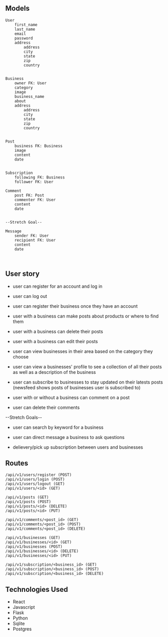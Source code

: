 ## Models
```
User
	first_name
	last_name
	email
	password
	address 
		address 
		city
		state
		zip
		country 


Business
	owner FK: User
	category
	image
	business_name
	about
	address 
		address
		city
		state
		zip
		country


Post
	business FK: Business
	image
	content
	date


Subscription
	following FK: Business
	follower FK: User 

Comment 
	post FK: Post
	commenter FK: User
	content
	date


--Stretch Goal--

Message
	sender FK: User 
	recipient FK: User 
	content
	date 



```
## User story

* user can register for an account and log in

* user can log out

* user can register their business once they have an account

* user with a business can make posts about products or where to find them

* user with a business can delete their posts

* user with a business can edit their posts

* user can view businesses in their area based on the category they choose 

* user can view a businesses' profile to see a collection of all their posts 
as well as a description of the business

* user can subscribe to businesses to stay updated on their latests posts 
(newsfeed shows posts of businesses user is subscribed to)

* user with or without a business can comment on a post

* user can delete their comments 


--Stretch Goals--

* user can search by keyword for a business  

* user can direct message a business to ask questions 

* delievery/pick up subscription between users and businesses 


## Routes
```
/api/v1/users/register (POST) 
/api/v1/users/login (POST)
/api/v1/users/logout (GET)
/api/v1/users/<id> (GET)

/api/v1/posts (GET)
/api/v1/posts (POST)
/api/v1/posts/<id> (DELETE)
/api/v1/posts/<id> (PUT)

/api/v1/comments/<post_id> (GET)
/api/v1/comments/<post_id> (POST)
/api/v1/comments/<post_id> (DELETE)

/api/v1/businesses (GET)
/api/v1/businesses/<id> (GET)
/api/v1/businesses (POST)
/api/v1/businesses/<id> (DELETE)
/api/v1/businesses/<id> (PUT)

/api/v1/subscription/<business_id> (GET)
/api/v1/subscription/<business_id> (POST)
/api/v1/subscription/<business_id> (DELETE)

```
## Technologies Used

* React
* Javascript
* Flask
* Python
* Sqlite
* Postgres


